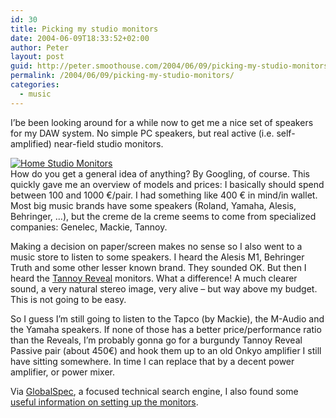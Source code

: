 ```yaml
---
id: 30
title: Picking my studio monitors
date: 2004-06-09T18:33:52+02:00
author: Peter
layout: post
guid: http://peter.smoothouse.com/2004/06/09/picking-my-studio-monitors/
permalink: /2004/06/09/picking-my-studio-monitors/
categories:
  - music
---
```

I&#8217;be been looking around for a while now to get me a nice set of speakers for my DAW system. No simple PC speakers, but real active (i.e. self-amplified) near-field studio monitors. 

[<img border="0" src="http://www.pixagogo.com/Tools/Thumbnails.aspx?thumb=S5D5tE62eFzFHGQG-Ha2ucZEQwhsWQR0Ak1qU0K-sRhqwXKs!GFKLYZxsWSeyXaIBz-KvtlIHOdrr58VJV!fkGUsDpBb1N0Lao" alt="Home Studio Monitors" />](http://www.pixagogo.com/3171645105)  
How do you get a general idea of anything? By Googling, of course. This quickly gave me an overview of models and prices: I basically should spend between 100 and 1000 &euro;/pair. I had something like 400 &euro; in mind/in wallet. Most big music brands have some speakers (Roland, Yamaha, Alesis, Behringer, &#8230;), but the creme de la creme seems to come from specialized companies: Genelec, Mackie, Tannoy. 

Making a decision on paper/screen makes no sense so I also went to a music store to listen to some speakers. I heard the Alesis M1, Behringer Truth and some other lesser known brand. They sounded OK. But then I heard the [Tannoy Reveal](http://www.tannoy.com/product.cfm?D=2&ID=47) monitors. What a difference! A much clearer sound, a very natural stereo image, very alive &#8211; but way above my budget. This is not going to be easy.

So I guess I&#8217;m still going to listen to the Tapco (by Mackie), the M-Audio and the Yamaha speakers. If none of those has a better price/performance ratio than the Reveals, I&#8217;m probably gonna go for a burgundy Tannoy Reveal Passive pair (about 450&euro;) and hook them up to an old Onkyo amplifier I still have sitting somewhere. In time I can replace that by a decent power amplifier, or power mixer.

Via [GlobalSpec](http://search.globalspec.com/Search/WebSearch), a focused technical search engine, I also found some [useful information on setting up the monitors](http://facweb.cti.depaul.edu/sgrais/studio_monitors.htm).